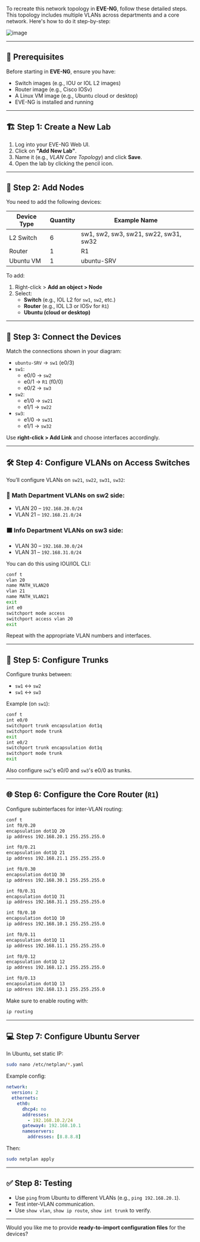 To recreate this network topology in **EVE-NG**, follow these detailed steps. This topology includes multiple VLANs across departments and a core network. Here's how to do it step-by-step:


![image](https://github.com/user-attachments/assets/d82c4025-4732-4bf7-b623-6f27b0e1936e)

---

## 🧰 **Prerequisites**
Before starting in **EVE-NG**, ensure you have:
- Switch images (e.g., IOU or IOL L2 images)
- Router image (e.g., Cisco IOSv)
- A Linux VM image (e.g., Ubuntu cloud or desktop)
- EVE-NG is installed and running

---

## 🏗️ **Step 1: Create a New Lab**
1. Log into your EVE-NG Web UI.
2. Click on **"Add New Lab"**.
3. Name it (e.g., *VLAN Core Topology*) and click **Save**.
4. Open the lab by clicking the pencil icon.

---

## 🧱 **Step 2: Add Nodes**

You need to add the following devices:

| Device Type | Quantity | Example Name |
|-------------|----------|--------------|
| L2 Switch   | 6        | sw1, sw2, sw3, sw21, sw22, sw31, sw32 |
| Router      | 1        | R1           |
| Ubuntu VM   | 1        | ubuntu-SRV   |

To add:
1. Right-click > **Add an object > Node**
2. Select:
   - **Switch** (e.g., IOL L2 for `sw1`, `sw2`, etc.)
   - **Router** (e.g., IOL L3 or IOSv for `R1`)
   - **Ubuntu (cloud or desktop)**

---

## 🔌 **Step 3: Connect the Devices**

Match the connections shown in your diagram:

- `ubuntu-SRV` → `sw1` (e0/3)
- `sw1`:
  - e0/0 → `sw2`
  - e0/1 → `R1` (f0/0)
  - e0/2 → `sw3`
- `sw2`:
  - e1/0 → `sw21`
  - e1/1 → `sw22`
- `sw3`:
  - e1/0 → `sw31`
  - e1/1 → `sw32`

Use **right-click > Add Link** and choose interfaces accordingly.

---

## 🛠️ **Step 4: Configure VLANs on Access Switches**

You’ll configure VLANs on `sw21`, `sw22`, `sw31`, `sw32`:

### 📘 **Math Department VLANs on sw2 side:**
- VLAN 20 – `192.168.20.0/24`
- VLAN 21 – `192.168.21.0/24`

### 🟧 **Info Department VLANs on sw3 side:**
- VLAN 30 – `192.168.30.0/24`
- VLAN 31 – `192.168.31.0/24`

You can do this using IOU/IOL CLI:

```bash
conf t
vlan 20
name MATH_VLAN20
vlan 21
name MATH_VLAN21
exit
int e0
switchport mode access
switchport access vlan 20
exit
```
Repeat with the appropriate VLAN numbers and interfaces.

---

## 🧠 **Step 5: Configure Trunks**

Configure trunks between:
- `sw1` ↔ `sw2`
- `sw1` ↔ `sw3`

Example (on `sw1`):

```bash
conf t
int e0/0
switchport trunk encapsulation dot1q
switchport mode trunk
exit
int e0/2
switchport trunk encapsulation dot1q
switchport mode trunk
exit
```

Also configure `sw2`'s e0/0 and `sw3`'s e0/0 as trunks.

---

## 🌐 **Step 6: Configure the Core Router (`R1`)**

Configure subinterfaces for inter-VLAN routing:

```bash
conf t
int f0/0.20
encapsulation dot1Q 20
ip address 192.168.20.1 255.255.255.0

int f0/0.21
encapsulation dot1Q 21
ip address 192.168.21.1 255.255.255.0

int f0/0.30
encapsulation dot1Q 30
ip address 192.168.30.1 255.255.255.0

int f0/0.31
encapsulation dot1Q 31
ip address 192.168.31.1 255.255.255.0

int f0/0.10
encapsulation dot1Q 10
ip address 192.168.10.1 255.255.255.0

int f0/0.11
encapsulation dot1Q 11
ip address 192.168.11.1 255.255.255.0

int f0/0.12
encapsulation dot1Q 12
ip address 192.168.12.1 255.255.255.0

int f0/0.13
encapsulation dot1Q 13
ip address 192.168.13.1 255.255.255.0
```

Make sure to enable routing with:
```bash
ip routing
```

---

## 💻 **Step 7: Configure Ubuntu Server**

In Ubuntu, set static IP:
```bash
sudo nano /etc/netplan/*.yaml
```

Example config:
```yaml
network:
  version: 2
  ethernets:
    eth0:
      dhcp4: no
      addresses:
        - 192.168.10.2/24
      gateway4: 192.168.10.1
      nameservers:
        addresses: [8.8.8.8]
```

Then:
```bash
sudo netplan apply
```

---

## ✅ **Step 8: Testing**

- Use `ping` from Ubuntu to different VLANs (e.g., `ping 192.168.20.1`).
- Test inter-VLAN communication.
- Use `show vlan`, `show ip route`, `show int trunk` to verify.

---

Would you like me to provide **ready-to-import configuration files** for the devices?
